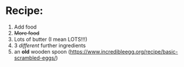 # Recipe:

1. Add food
2. ~~More food~~
3. Lots of butter (I mean LOTS!!!)
4. 3 *different* further ingredients
5. an **old** wooden spoon
(https://www.incredibleegg.org/recipe/basic-scrambled-eggs/)

